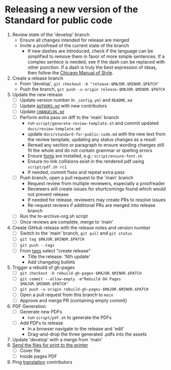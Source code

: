 # Releasing a new version of the Standard for public code

<!-- SPDX-License-Identifier: CC0-1.0 -->
<!-- SPDX-FileCopyrightText: 2021-2022 The Foundation for Public Code <info@publiccode.net>, https://standard.publiccode.net/AUTHORS -->

1. Review state of the 'develop' branch
    - Ensure all changes intended for release are merged
    - Invite a proofread of the current state of the branch
        - If new dashes are introduced, check if the language can be simplified to remove them in favor of more simple sentences. If a complex sentece is needed, see if the dash can be replaced with other punction. If a dash is truly the best expression of ideas, then follow the [Chicago Manual of Style](https://en.wikipedia.org/wiki/Dash#En_dash_versus_em_dash).
2. Create a release branch
    - From 'develop', `git checkout -b "release-$MAJOR.$MINOR.$PATCH"`
    - Push the branch, `git push -u origin release-$MAJOR.$MINOR.$PATCH`
3. Update the new release
    - [ ] Update version number in `_config.yml` and `README.md`
    - [ ] Update [`AUTHORS.md`](../AUTHORS.md) with new contributors
    - [ ] Update [`CHANGELOG.md`](../CHANGELOG.md)
    - [ ] Perform extra pass on diff to the 'main' branch
        - run `script/generate-review-template.sh` and commit updated `docs/review-template.md`
        - update `docs/standard-for-public-code.md` with the new text from the review template, updating any status changes as a result
        - Reread any section or paragraph to ensure wording changes still fit the whole and do not contain grammar or spelling errors
        - Ensure [fonts](https://brand.publiccode.net/typography/) are installed, e.g.: `script/ensure-font.sh`
        - Ensure no link collisions exist in the rendered pdf using `script/pdf.sh rc1`
        - If needed, commit fixes and repeat extra pass
    - [ ] Push branch, open a pull request to the 'main' branch
        - Request review from multiple reviewers, especially a proofreader
        - Reviewers will create issues for shortcomings found which would not prevent release
        - If needed for release, reviewers may create PRs to resolve issues
        - Re-request reviews if additional PRs are merged into release branch
    - [ ] Run the to-archive-org.sh script
    - [ ] Once reviews are complete, merge to 'main'
4. Create GitHub release with the release notes and version number
    - [ ] Switch to the 'main' branch, `git pull` and `git status`
    - [ ] `git tag $MAJOR.$MINOR.$PATCH`
    - [ ] `git push --tags`
    - [ ] From [tags](https://github.com/publiccodenet/standard/tags) select "create release"
        - Title the release: 'Nth update'
        - Add changelog bullets
5. Trigger a rebuild of gh-pages
    - [ ] `git checkout -b rebuild-gh-pages-$MAJOR.$MINOR.$PATCH`
    - [ ] `git commit --allow-empty -m"Rebuild GH Pages $MAJOR.$MINOR.$PATCH"`
    - [ ] `git push -u origin rebuild-gh-pages-$MAJOR.$MINOR.$PATCH`
    - [ ] Open a pull request from this branch to `main`
    - [ ] Approve and merge PR (containing empty commit)
6. PDF Generation
    - [ ] Generate new PDFs
        - run `script/pdf.sh` to generate the PDFs
    - [ ] Add PDFs to release
        - In a browser navigate to the release and 'edit'
        - Drag-and-drop the three generated .pdfs into the assets
7. Update 'develop' with a merge from 'main'
8. [Send the files for print to the printer](printing.md)
    - [ ] Cover file
    - [ ] Inside pages PDF
9. Ping [translation](https://github.com/publiccodenet/community-translations-standard) contributors
